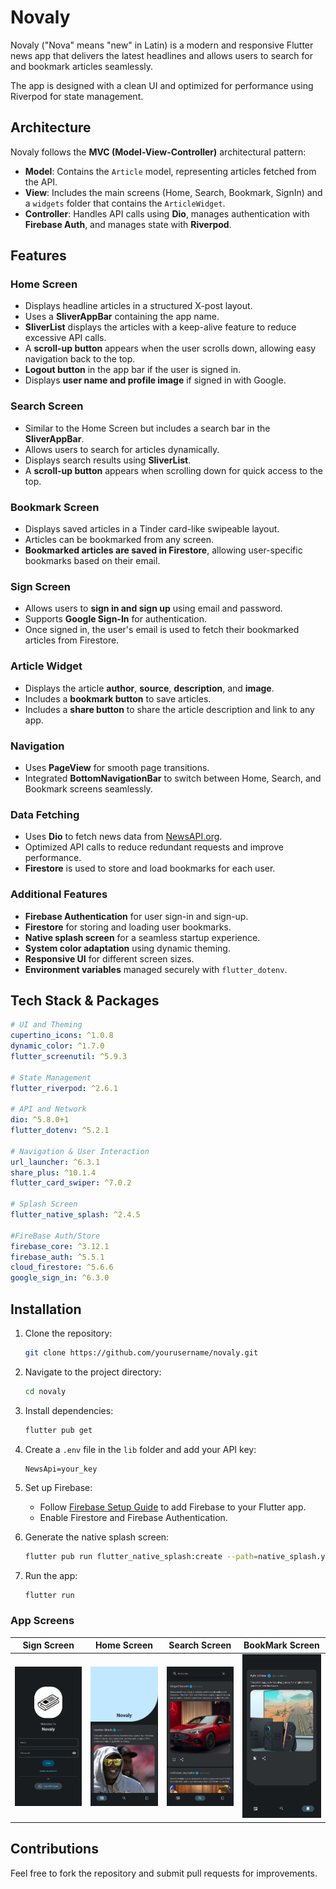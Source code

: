 # Novaly

Novaly ("Nova" means "new" in Latin) is a modern and responsive Flutter news app that delivers the latest headlines and allows users to search for and bookmark articles seamlessly.

The app is designed with a clean UI and optimized for performance using Riverpod for state management.

## Architecture

Novaly follows the **MVC (Model-View-Controller)** architectural pattern:

- **Model**: Contains the `Article` model, representing articles fetched from the API.
- **View**: Includes the main screens (Home, Search, Bookmark, SignIn) and a `widgets` folder that contains the `ArticleWidget`.
- **Controller**: Handles API calls using **Dio**, manages authentication with **Firebase Auth**, and manages state with **Riverpod**.

## Features

### Home Screen

- Displays headline articles in a structured X-post layout.
- Uses a **SliverAppBar** containing the app name.
- **SliverList** displays the articles with a keep-alive feature to reduce excessive API calls.
- A **scroll-up button** appears when the user scrolls down, allowing easy navigation back to the top.
- **Logout button** in the app bar if the user is signed in.
- Displays **user name and profile image** if signed in with Google.

### Search Screen

- Similar to the Home Screen but includes a search bar in the **SliverAppBar**.
- Allows users to search for articles dynamically.
- Displays search results using **SliverList**.
- A **scroll-up button** appears when scrolling down for quick access to the top.

### Bookmark Screen

- Displays saved articles in a Tinder card-like swipeable layout.
- Articles can be bookmarked from any screen.
- **Bookmarked articles are saved in Firestore**, allowing user-specific bookmarks based on their email.

### Sign Screen

- Allows users to **sign in and sign up** using email and password.
- Supports **Google Sign-In** for authentication.
- Once signed in, the user's email is used to fetch their bookmarked articles from Firestore.

### Article Widget

- Displays the article **author**, **source**, **description**, and **image**.
- Includes a **bookmark button** to save articles.
- Includes a **share button** to share the article description and link to any app.

### Navigation

- Uses **PageView** for smooth page transitions.
- Integrated **BottomNavigationBar** to switch between Home, Search, and Bookmark screens seamlessly.

### Data Fetching

- Uses **Dio** to fetch news data from [NewsAPI.org](https://newsapi.org/).
- Optimized API calls to reduce redundant requests and improve performance.
- **Firestore** is used to store and load bookmarks for each user.

### Additional Features

- **Firebase Authentication** for user sign-in and sign-up.
- **Firestore** for storing and loading user bookmarks.
- **Native splash screen** for a seamless startup experience.
- **System color adaptation** using dynamic theming.
- **Responsive UI** for different screen sizes.
- **Environment variables** managed securely with `flutter_dotenv`.

## Tech Stack & Packages

```yaml
# UI and Theming
cupertino_icons: ^1.0.8
dynamic_color: ^1.7.0
flutter_screenutil: ^5.9.3

# State Management
flutter_riverpod: ^2.6.1

# API and Network
dio: ^5.8.0+1
flutter_dotenv: ^5.2.1

# Navigation & User Interaction
url_launcher: ^6.3.1
share_plus: ^10.1.4
flutter_card_swiper: ^7.0.2

# Splash Screen
flutter_native_splash: ^2.4.5

#FireBase Auth/Store
firebase_core: ^3.12.1
firebase_auth: ^5.5.1
cloud_firestore: ^5.6.6
google_sign_in: ^6.3.0
```

## Installation

1. Clone the repository:
   ```sh
   git clone https://github.com/yourusername/novaly.git
   ```
2. Navigate to the project directory:
   ```sh
   cd novaly
   ```
3. Install dependencies:
   ```sh
   flutter pub get
   ```
4. Create a `.env` file in the `lib` folder and add your API key:
   ```env
   NewsApi=your_key
   ```
5. Set up Firebase:

   - Follow [Firebase Setup Guide](https://firebase.google.com/docs/flutter/setup) to add Firebase to your Flutter app.
   - Enable Firestore and Firebase Authentication.

6. Generate the native splash screen:

   ```sh
   flutter pub run flutter_native_splash:create --path=native_splash.yaml
   ```

7. Run the app:
   ```sh
   flutter run
   ```

### App Screens

| Sign Screen                          | Home Screen                          | Search Screen                            | BookMark Screen                              |
| ------------------------------------ | ------------------------------------ | ---------------------------------------- | -------------------------------------------- |
| ![Sign](screenshots/sign_screen.png) | ![Home](screenshots/home_screen.png) | ![Search](screenshots/search_screen.png) | ![BookMark](screenshots/bookmark_screen.png) |

## Contributions

Feel free to fork the repository and submit pull requests for improvements.
